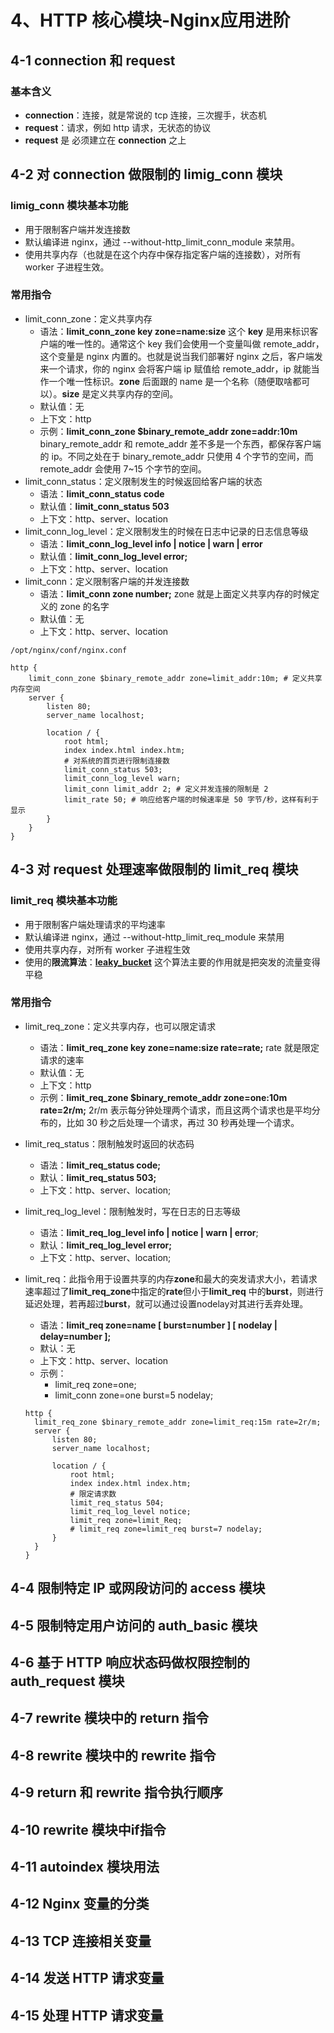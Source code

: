 # 4、HTTP 核心模块-Nginx应用进阶

## 4-1 connection 和 request

### 基本含义

- **connection**：连接，就是常说的 tcp 连接，三次握手，状态机
- **request**：请求，例如 http 请求，无状态的协议
- **request** 是 必须建立在 **connection** 之上

## 4-2 对 connection 做限制的 limig_conn 模块

### limig_conn 模块基本功能

- 用于限制客户端并发连接数
- 默认编译进 nginx，通过 --without-http_limit_conn_module 来禁用。
- 使用共享内存（也就是在这个内存中保存指定客户端的连接数），对所有 worker 子进程生效。

### 常用指令

- limit_conn_zone：定义共享内存
  - 语法：**limit_conn_zone key zone=name:size**   这个 **key** 是用来标识客户端的唯一性的。通常这个 key 我们会使用一个变量叫做 remote_addr，这个变量是 nginx 内置的。也就是说当我们部署好 nginx 之后，客户端发来一个请求，你的 nginx 会将客户端 ip 赋值给  remote_addr，ip 就能当作一个唯一性标识。**zone** 后面跟的 name 是一个名称（随便取啥都可以）。**size** 是定义共享内存的空间。
  - 默认值：无
  - 上下文：http
  - 示例：**limit_conn_zone $binary_remote_addr zone=addr:10m**    binary_remote_addr 和 remote_addr 差不多是一个东西，都保存客户端的 ip。不同之处在于 binary_remote_addr 只使用 4 个字节的空间，而 remote_addr 会使用 7~15 个字节的空间。
- limit_conn_status：定义限制发生的时候返回给客户端的状态
  - 语法：**limit_conn_status code**    
  - 默认值：**limit_conn_status 503**
  - 上下文：http、server、location
- limit_conn_log_level：定义限制发生的时候在日志中记录的日志信息等级
  - 语法：**limit_conn_log_level info | notice | warn | error**
  - 默认值：**limit_conn_log_level error;**
  - 上下文：http、server、location
- limit_conn：定义限制客户端的并发连接数
  - 语法：**limit_conn zone number;**    zone 就是上面定义共享内存的时候定义的 zone 的名字
  - 默认值：无
  - 上下文：http、server、location

`/opt/nginx/conf/nginx.conf`

```shell
http {
	limit_conn_zone $binary_remote_addr zone=limit_addr:10m; # 定义共享内存空间
	server {
		listen 80;
		server_name localhost;
		
		location / {
			root html;
			index index.html index.htm;
			# 对系统的首页进行限制连接数
			limit_conn_status 503;
			limit_conn_log_level warn;
			limit_conn limit_addr 2; # 定义并发连接的限制是 2
			limit_rate 50; # 响应给客户端的时候速率是 50 字节/秒，这样有利于显示
		}
	}
}
```



## 4-3 对 request 处理速率做限制的 limit_req 模块

### limit_req 模块基本功能

- 用于限制客户端处理请求的平均速率
- 默认编译进 nginx，通过 --without-http_limit_req_module 来禁用
- 使用共享内存，对所有 worker 子进程生效
- 使用的**限流算法**：**[leaky_bucket](https://blog.51cto.com/leyew/860302)**   这个算法主要的作用就是把突发的流量变得平稳

### 常用指令

- limit_req_zone：定义共享内存，也可以限定请求

  - 语法：**limit_req_zone key zone=name:size rate=rate;**    rate 就是限定请求的速率
  - 默认值：无
  - 上下文：http
  - 示例：**limit_req_zone $binary_remote_addr zone=one:10m rate=2r/m;**    2r/m 表示每分钟处理两个请求，而且这两个请求也是平均分布的，比如 30 秒之后处理一个请求，再过 30 秒再处理一个请求。

- limit_req_status：限制触发时返回的状态码

  - 语法：**limit_req_status code;**    
  - 默认：**limit_req_status 503;**
  - 上下文：http、server、location;

- limit_req_log_level：限制触发时，写在日志的日志等级

  - 语法：**limit_req_log_level info | notice | warn | error**;
  - 默认：**limit_req_log_level error;**
  - 上下文：http、server、location;

- limit_req：此指令用于设置共享的内存**zone**和最大的突发请求大小，若请求速率超过了**limit_req_zone**中指定的**rate**但小于**limit_req** 中的**burst**，则进行延迟处理，若再超过**burst**，就可以通过设置nodelay对其进行丢弃处理。

  - 语法：**limit_req zone=name [ burst=number ] [ nodelay | delay=number ];**   
  - 默认：无
  - 上下文：http、server、location
  - 示例：
    - limit_req zone=one;
    - limit_conn zone=one burst=5 nodelay;

  ```shell
  http {
  	limit_req_zone $binary_remote_addr zone=limit_req:15m rate=2r/m;
  	server {
  		listen 80;
  		server_name localhost;
  		
  		location / {
  			root html;
  			index index.html index.htm;
  			# 限定请求数
  			limit_req_status 504;
  			limit_req_log_level notice;
  			limit_req zone=limit_Req;
  			# limit_req zone=limit_req burst=7 nodelay; 
  		}
  	}
  }
  ```

  

## 4-4 限制特定 IP 或网段访问的 access 模块



## 4-5 限制特定用户访问的 auth_basic 模块



## 4-6 基于 HTTP 响应状态码做权限控制的 auth_request 模块



## 4-7 rewrite 模块中的 return 指令



## 4-8 rewrite 模块中的 rewrite 指令



## 4-9 return 和 rewrite 指令执行顺序



## 4-10 rewrite 模块中if指令



## 4-11 autoindex 模块用法



## 4-12 Nginx 变量的分类



## 4-13 TCP 连接相关变量



## 4-14 发送 HTTP 请求变量



## 4-15 处理 HTTP 请求变量



